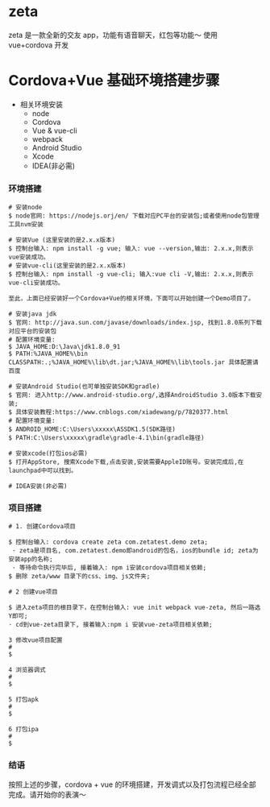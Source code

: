 # zeta

zeta 是一款全新的交友 app，功能有语音聊天，红包等功能～
使用 vue+cordova 开发

# Cordova+Vue 基础环境搭建步骤

- 相关环境安装
  - node
  - Cordova
  - Vue & vue-cli
  - webpack
  - Android Studio
  - Xcode
  - IDEA(非必需)

### 环境搭建

```
# 安装node
$ node官网: https://nodejs.orj/en/ 下载对应PC平台的安装包;或者使用node包管理工具nvm安装

# 安装Vue (这里安装的是2.x.x版本)
$ 控制台输入: npm install -g vue; 输入: vue --version,输出: 2.x.x,则表示vue安装成功。
# 安装vue-cli(这里安装的是2.x.x版本)
$ 控制台输入: npm install -g vue-cli; 输入:vue cli -V,输出: 2.x.x,则表示vue-cli安装成功。

至此，上面已经安装好一个Cordova+Vue的相关环境，下面可以开始创建一个Demo项目了。

# 安装java jdk
$ 官网: http://java.sun.com/javase/downloads/index.jsp, 找到1.8.0系列下载对应平台的安装包
# 配置环境变量:
$ JAVA_HOME:D:\Java\jdk1.8.0_91
$ PATH:%JAVA_HOME%\bin CLASSPATH:.;%JAVA_HOME%\lib\dt.jar;%JAVA_HOME%\lib\tools.jar 具体配置请百度

# 安装Android Studio(也可单独安装SDK和gradle)
$ 官网: 进入http://www.android-studio.org/,选择AndroidStudio 3.0版本下载安装;
$ 具体安装教程:https://www.cnblogs.com/xiadewang/p/7820377.html
# 配置环境变量:
$ ANDROID_HOME:C:\Users\xxxxx\ASSDK1.5(SDK路径)
$ PATH:C:\Users\xxxxx\gradle\gradle-4.1\bin(gradle路径)

# 安装xcode(打包ios必需)
$ 打开AppStore, 搜索Xcode下载,点击安装,安装需要AppleID账号。安装完成后,在launchpad中可以找到。

# IDEA安装(非必需)
```

### 项目搭建

```
# 1. 创建Cordova项目

$ 控制台输入: cordova create zeta com.zetatest.demo zeta;
 · zeta是项目名, com.zetatest.demo即android的包名，ios的bundle id; zeta为安装app的名称;
 · 等待命令执行完毕后, 接着输入: npm i安装cordova项目相关依赖;
$ 删除 zeta/www 目录下的css、img、js文件夹;

# 2 创建vue项目

$ 进入zeta项目的根目录下，在控制台输入: vue init webpack vue-zeta, 然后一路选Y即可;
· cd到vue-zeta目录下, 接着输入:npm i 安装vue-zeta项目相关依赖;

3 修改vue项目配置
#
$

4 浏览器调式
#
$

5 打包apk
#
$

6 打包ipa
#
$

```

### 结语

按照上述的步骤，cordova + vue 的环境搭建，开发调式以及打包流程已经全部完成。请开始你的表演～
